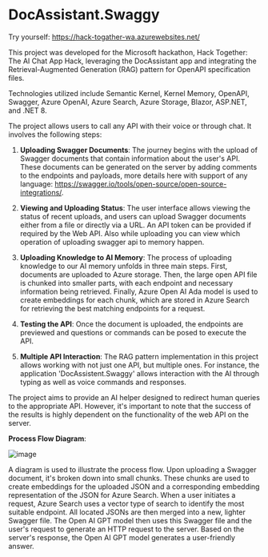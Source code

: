 # DocAssistant.Swaggy

Try yourself: https://hack-togather-wa.azurewebsites.net/

This project was developed for the Microsoft hackathon, Hack Together: The AI Chat App Hack, leveraging the DocAssistant app and integrating the Retrieval-Augmented Generation (RAG) pattern for OpenAPI specification files.

Technologies utilized include Semantic Kernel, Kernel Memory, OpenAPI, Swagger, Azure OpenAI, Azure Search, Azure Storage, Blazor, ASP.NET, and .NET 8.
  
The project allows users to call any API with their voice or through chat. It involves the following steps:  
   
1. **Uploading Swagger Documents**: The journey begins with the upload of Swagger documents that contain information about the user's API. These documents can be generated on the server by adding comments to the endpoints and payloads, more details here with support of any language: https://swagger.io/tools/open-source/open-source-integrations/.   
  
2. **Viewing and Uploading Status**: The user interface allows viewing the status of recent uploads, and users can upload Swagger documents either from a file or directly via a URL. An API token can be provided if required by the Web API. Also while uploading you can view which operation of uploading swagger api to memory happen.
   
4. **Uploading Knowledge to AI Memory**: The process of uploading knowledge to our AI memory unfolds in three main steps. First, documents are uploaded to Azure storage. Then, the large open API file is chunked into smaller parts, with each endpoint and necessary information being retrieved. Finally, Azure Open AI Ada model is used to create embeddings for each chunk, which are stored in Azure Search for retrieving the best matching endpoints for a request.   
  
5. **Testing the API**: Once the document is uploaded, the endpoints are previewed and questions or commands can be posed to execute the API.

6. **Multiple API Interaction**: The RAG pattern implementation in this project allows working with not just one API, but multiple ones. For instance, the application 'DocAssistent.Swaggy' allows interaction with the AI through typing as well as voice commands and responses.  
   
The project aims to provide an AI helper designed to redirect human queries to the appropriate API. However, it's important to note that the success of the results is highly dependent on the functionality of the web API on the server.  

**Process Flow Diagram**:

  ![image](https://github.com/YuriyMorozyuk95/DocAssistant.Swaggy/assets/27745979/fb2bb1a1-fefb-467d-a990-60298894a7a3)

 A diagram is used to illustrate the process flow. Upon uploading a Swagger document, it's broken down into small chunks. These chunks are used to create embeddings for the uploaded JSON and a corresponding embedding representation of the JSON for Azure Search. When a user initiates a request, Azure Search uses a vector type of search to identify the most suitable endpoint. All located JSONs are then merged into a new, lighter Swagger file. The Open AI GPT model then uses this Swagger file and the user's request to generate an HTTP request to the server. Based on the server's response, the Open AI GPT model generates a user-friendly answer.  
